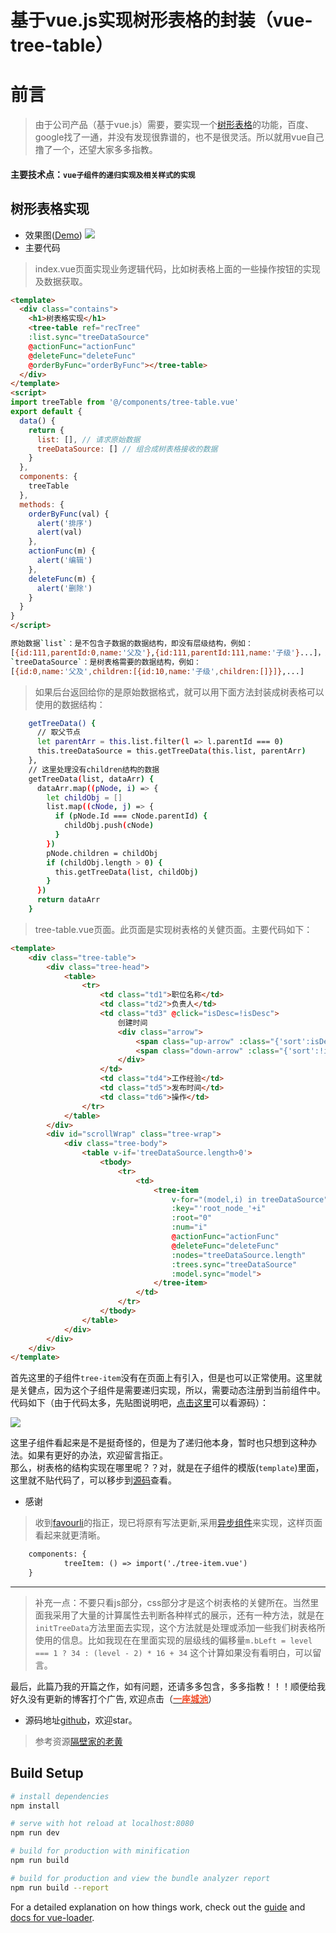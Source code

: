 # 基于vue.js实现树形表格的封装（vue-tree-table）

# 前言

> 由于公司产品（基于vue.js）需要，要实现一个[树形表格](https://github.com/sijinglei/vue-tree-table)的功能，百度、google找了一通，并没有发现很靠谱的，也不是很灵活。所以就用vue自己撸了一个，还望大家多多指教。
#### 主要技术点：`vue子组件的递归实现及相关样式的实现`

## 树形表格实现

- 效果图([Demo](https://sijinglei.github.io/vue-tree-table/dist/#/))
![](https://user-gold-cdn.xitu.io/2018/7/24/164cb313dcbb3e95?w=1492&h=998&f=gif&s=1120746)
- 主要代码
> index.vue页面实现业务逻辑代码，比如树表格上面的一些操作按钮的实现及数据获取。
>
``` html
<template>
  <div class="contains">
    <h1>树表格实现</h1>
    <tree-table ref="recTree"
    :list.sync="treeDataSource"
    @actionFunc="actionFunc"
    @deleteFunc="deleteFunc"
    @orderByFunc="orderByFunc"></tree-table>
  </div>
</template>
<script>
import treeTable from '@/components/tree-table.vue'
export default {
  data() {
    return {
      list: [], // 请求原始数据
      treeDataSource: [] // 组合成树表格接收的数据
    }
  },
  components: {
    treeTable
  },
  methods: {
    orderByFunc(val) {
      alert('排序')
      alert(val)
    },
    actionFunc(m) {
      alert('编辑')
    },
    deleteFunc(m) {
      alert('删除')
    }
  }
}
</script>
```
``` bash
原始数据`list`：是不包含子数据的数据结构，即没有层级结构，例如：
[{id:111,parentId:0,name:'父及'},{id:111,parentId:111,name:'子级'}...]，通过parentId来获取对应父子层级结构
`treeDataSource`：是树表格需要的数据结构，例如：
[{id:0,name:'父及',children:[{id:10,name:'子级',children:[]}]},...]
```
> 如果后台返回给你的是原始数据格式，就可以用下面方法封装成树表格可以使用的数据结构：
``` bash
    getTreeData() {
      // 取父节点
      let parentArr = this.list.filter(l => l.parentId === 0)
      this.treeDataSource = this.getTreeData(this.list, parentArr)
    },
    // 这里处理没有children结构的数据
    getTreeData(list, dataArr) {
      dataArr.map((pNode, i) => {
        let childObj = []
        list.map((cNode, j) => {
          if (pNode.Id === cNode.parentId) {
            childObj.push(cNode)
          }
        })
        pNode.children = childObj
        if (childObj.length > 0) {
          this.getTreeData(list, childObj)
        }
      })
      return dataArr
    }
```
> tree-table.vue页面。此页面是实现树表格的关健页面。主要代码如下：
``` html
<template>
	<div class="tree-table">
		<div class="tree-head">
			<table>
				<tr>
					<td class="td1">职位名称</td>
					<td class="td2">负责人</td>
					<td class="td3" @click="isDesc=!isDesc">
						创建时间
						<div class="arrow">
							<span class="up-arrow" :class="{'sort':isDesc}"></span>
							<span class="down-arrow" :class="{'sort':!isDesc}"></span>
						</div>
					</td>
					<td class="td4">工作经验</td>
					<td class="td5">发布时间</td>
					<td class="td6">操作</td>
				</tr>
			</table>
		</div>
		<div id="scrollWrap" class="tree-wrap">
			<div class="tree-body">
				<table v-if='treeDataSource.length>0'>
					<tbody>
						<tr>
							<td>
								<tree-item
									v-for="(model,i) in treeDataSource"
                                    :key="'root_node_'+i"
									:root="0"
									:num="i"
									@actionFunc="actionFunc"
									@deleteFunc="deleteFunc"
									:nodes="treeDataSource.length"
									:trees.sync="treeDataSource"
									:model.sync="model">
								</tree-item>
							</td>
						</tr>
					</tbody>
				</table>
			</div>
		</div>
	</div>
</template>
```
首先这里的子组件`tree-item`没有在页面上有引入，但是也可以正常使用。这里就是关健点，因为这个子组件是需要递归实现，所以，需要动态注册到当前组件中。代码如下（由于代码太多，先贴图说明吧，[点击这里](https://github.com/sijinglei/vue-tree-table/blob/master/src/components/tree-table.vue)可以看源码）：

![](https://user-gold-cdn.xitu.io/2018/7/24/164cb5dddee5b208?w=672&h=862&f=png&s=48872)

这里子组件看起来是不是挺奇怪的，但是为了递归他本身，暂时也只想到这种办法。如果有更好的办法，欢迎留言指正。<br>
那么，树表格的结构实现在哪里呢？？对，就是在子组件的模版(`template`)里面，这里就不贴代码了，可以移步到[源码](https://github.com/sijinglei/vue-tree-table/blob/master/src/components/tree-table.vue)查看。<br>
- 感谢
> 收到[favourli](https://juejin.im/user/5b0d3e2d5188251558575c17)的指正，现已将原有写法更新,采用[异步组件](https://cn.vuejs.org/v2/guide/components-edge-cases.html#%E7%BB%84%E4%BB%B6%E4%B9%8B%E9%97%B4%E7%9A%84%E5%BE%AA%E7%8E%AF%E5%BC%95%E7%94%A8)来实现，这样页面看起来就更清晰。
``` html
	components: {
			treeItem: () => import('./tree-item.vue')
	}
```
----
> 补充一点：不要只看js部分，css部分才是这个树表格的关健所在。当然里面我采用了大量的计算属性去判断各种样式的展示，还有一种方法，就是在`initTreeData`方法里面去实现，这个方法就是处理或添加一些我们树表格所使用的信息。比如我现在在里面实现的层级线的偏移量`m.bLeft = level === 1 ? 34 : (level - 2) * 16 + 34` 这个计算如果没有看明白，可以留言。

最后，此篇乃我的开篇之作，如有问题，还请多多包含，多多指教！！！顺便给我好久没有更新的博客打个广告,
欢迎点击（[<span style="color:#f24c27;font-weight:600">一座城池</span>](http://yizuocity.com/)）
- 源码地址[github](https://github.com/sijinglei/vue-tree-table)，欢迎star。
> 参考资源[隔壁家的老黄](https://www.cnblogs.com/ychl/p/6075106.html)




## Build Setup

``` bash
# install dependencies
npm install

# serve with hot reload at localhost:8080
npm run dev

# build for production with minification
npm run build

# build for production and view the bundle analyzer report
npm run build --report
```

For a detailed explanation on how things work, check out the [guide](http://vuejs-templates.github.io/webpack/) and [docs for vue-loader](http://vuejs.github.io/vue-loader).

